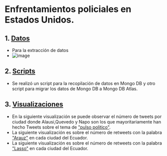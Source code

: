 # Enfrentamientos policiales en Estados Unidos.
## 1. [Datos](Datos)
- Para la extracción de datos 
- ![image](https://user-images.githubusercontent.com/66235614/111670922-61ebc000-87e6-11eb-9514-2bd0995c1bb8.png)


## 2. [Scripts](Scripts)
- Se realizó un script para la recopilación de datos en Mongo DB y otro script para migrar los datos de Mongo DB a Mongo DB Atlas.

## 3. [Visualizaciones](Visualizaciones)
- En la siguiente visualización se puede observar el número de tweets por ciudad donde Alausi,Quevedo y Napo son los que mayoritariamente han hecho Tweets sobre el tema de ["pulso politico"](Visualizaciones/Numero_tweets_ciudad.png).
- La siguiente visualización es sobre el número de retweets con la palabra ["Arauz"](Visualizaciones/Retweets_palabra_Arauz.png) en cada ciudad del Ecuador.
- La siguiente visualización es sobre el número de retweets con la palabra ["Lasso"](Visualizaciones/Retweets_palabra_Lasso.png) en cada ciudad del Ecuador.

